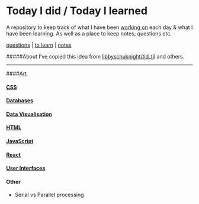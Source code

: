 # Today I did / Today I learned
A repository to keep track of what I have been [working on](tid.md) each day & what I have been learning. As well as a place to keep notes, questions etc.

[questions](questions.md) | [to learn](toLearn.md) | [notes](notes.md)

#####About
I've copied this idea from [libbyschuknight/tid_til](https://github.com/libbyschuknight/tid_til) and others.

---

####[Art](art.md)

#### [CSS](CSS/CSS.md)

#### [Databases](databases.md)

#### [Data Visualisation](dataVisualisation.md)

#### [HTML](HTML/HTML.md)

#### [JavaScript](javascript/notes.md)

#### [React](react/react.md)

#### [User Interfaces](UI.md)

#### Other
 - Serial vs Parallel processing

